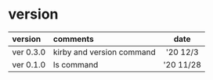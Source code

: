# version
|version|comments|date| 
|:-----------|:------------|:------------:| 
|ver 0.3.0|kirby and version command|'20 12/3| 
|ver 0.1.0|ls command|'20 11/28| 